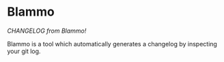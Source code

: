 # Blammo

*CHANGELOG from Blammo!*

Blammo is a tool which automatically generates a changelog by inspecting your git log.
